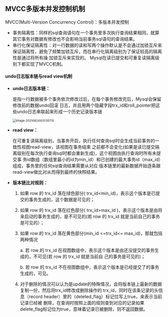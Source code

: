 ## MVCC多版本并发控制机制

MVCC(Multi-Version Concurrency Control)：多版本并发控制

- 事务隔离性：同样的sql查询语句在一个事务里多次执行查询结果相同，就算其它事务对数据有修改也不会影响当前事务sql语句的查询结果。
- 串行化保证隔离性：对一行数据的读和写两个操作默认是不会通过加锁互斥来保证隔离性，避免了频繁加锁互斥，而在串行化隔离级别为了保证较高的隔离性是通过将所有操 加锁互斥来实现的。 Mysql在读已提交和可重复读隔离级别下都实现了MVCC机制。



#### undo日志版本链与read view机制

- **undo日志版本链：**

  是指一行数据被多个事务依次修改过后，在每个事务修改完后，Mysql会保留修改前的数据undo回滚 日志，并且用两个隐藏字段trx_id和roll_pointer把这些undo日志串联起来形成一个历史记录版本链

  <img src="C:\Users\MSY\AppData\Roaming\Typora\typora-user-images\image-20210824103135715.png" alt="image-20210824103135715" style="zoom:67%;" />

- **read view：**

  在可重复读隔离级别，当事务开启，执行任何查询sql时会生成当前事务的一致性视图read-view，该视图在事务结束 之前都不会变化(如果是读已提交隔离级别在每次执行查询sql时都会重新生成)，这个视图由执行查询时所有未提交事 务id数组（数组里最小的id为min_id）和已创建的最大事务id（max_id）组成，事务里的任何sql查询结果需要从对应 版本链里的最新数据开始逐条跟read-view做比对从而得到最终的快照结果。

- **版本链比对规则：**

  1.  如果 row 的 trx_id 落在绿色部分( trx_id<min_id)，表示这个版本是已提交的事务生成的，这个数据是可见的；

  2. 如果 row 的 trx_id 落在红色部分( trx_id>max_id )，表示这个版本是由将来启动的事务生成的，是不可见的(若 row 的 trx_id 就是当前自己的事务是可见的）；

  3. 如果 row 的 trx_id 落在黄色部分(min_id <=trx_id<= max_id)，那就包括两种情况 

     a. 若 row 的 trx_id 在视图数组中，表示这个版本是由还没提交的事务生成的，不可见(若 row 的 trx_id 就是当前自 己的事务是可见的)；

     b. 若 row 的 trx_id 不在视图数组中，表示这个版本是已经提交了的事务生成的，可见。

  4. 对于删除的情况可以认为是update的特殊情况，会将版本链上最新的数据复制一份，然后将trx_id修改成删除操作的 trx_id，同时在该条记录的头信息（record header）里的（deleted_flag）标记位写上true，来表示当前记录已经被 删除，在查询时按照上面的规则查到对应的记录如果delete_flag标记位为true，意味着记录已被删除，则不返回数据。



